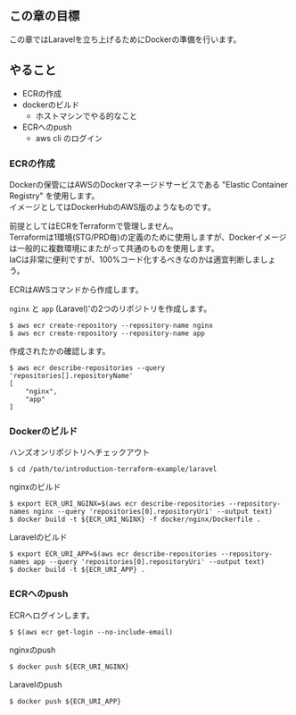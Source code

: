 ## この章の目標
この章ではLaravelを立ち上げるためにDockerの準備を行います。

## やること
- ECRの作成
- dockerのビルド
    - ホストマシンでやる的なこと
- ECRへのpush
    - aws cli のログイン

### ECRの作成
Dockerの保管にはAWSのDockerマネージドサービスである "Elastic Container Registry" を使用します。  
イメージとしてはDockerHubのAWS版のようなものです。

前提としてはECRをTerraformで管理しません。  
Terraformは1環境(STG/PRD毎)の定義のために使用しますが、Dockerイメージは一般的に複数環境にまたがって共通のものを使用します。  
IaCは非常に便利ですが、100%コード化するべきなのかは適宜判断しましょう。

ECRはAWSコマンドから作成します。  

`nginx` と `app` (Laravel)'の2つのリポジトリを作成します。

```console
$ aws ecr create-repository --repository-name nginx
$ aws ecr create-repository --repository-name app
```

作成されたかの確認します。

```console
$ aws ecr describe-repositories --query 'repositories[].repositoryName'
[
    "nginx",
    "app"
]
```

### Dockerのビルド
ハンズオンリポジトリへチェックアウト
```console
$ cd /path/to/introduction-terraform-example/laravel
```

nginxのビルド

```console
$ export ECR_URI_NGINX=$(aws ecr describe-repositories --repository-names nginx --query 'repositories[0].repositoryUri' --output text)
$ docker build -t ${ECR_URI_NGINX} -f docker/nginx/Dockerfile .
```

Laravelのビルド

```console
$ export ECR_URI_APP=$(aws ecr describe-repositories --repository-names app --query 'repositories[0].repositoryUri' --output text)
$ docker build -t ${ECR_URI_APP} .
```

### ECRへのpush
ECRへログインします。  

```console
$ $(aws ecr get-login --no-include-email)
```

nginxのpush
```console
$ docker push ${ECR_URI_NGINX}
```

Laravelのpush
```console
$ docker push ${ECR_URI_APP}
```
